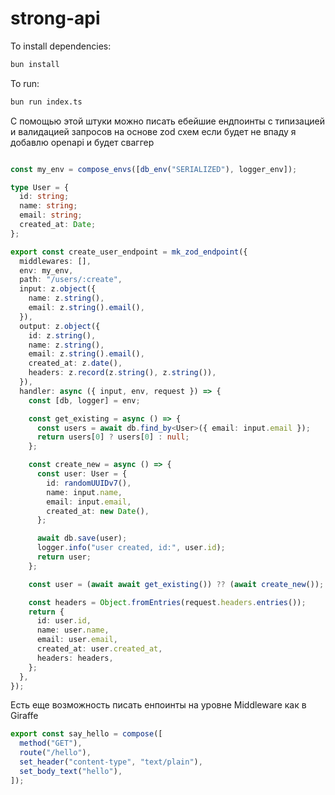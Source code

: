 # strong-api

To install dependencies:

```bash
bun install
```

To run:

```bash
bun run index.ts
```

С помощью этой штуки можно писать ебейшие ендпоинты с типизацией и валидацией запросов на основе zod схем
если будет не впаду я добавлю openapi и будет сваггер

```ts

const my_env = compose_envs([db_env("SERIALIZED"), logger_env]);

type User = {
  id: string;
  name: string;
  email: string;
  created_at: Date;
};

export const create_user_endpoint = mk_zod_endpoint({
  middlewares: [],
  env: my_env,
  path: "/users/:create",
  input: z.object({
    name: z.string(),
    email: z.string().email(),
  }),
  output: z.object({
    id: z.string(),
    name: z.string(),
    email: z.string().email(),
    created_at: z.date(),
    headers: z.record(z.string(), z.string()),
  }),
  handler: async ({ input, env, request }) => {
    const [db, logger] = env;

    const get_existing = async () => {
      const users = await db.find_by<User>({ email: input.email });
      return users[0] ? users[0] : null;
    };

    const create_new = async () => {
      const user: User = {
        id: randomUUIDv7(),
        name: input.name,
        email: input.email,
        created_at: new Date(),
      };

      await db.save(user);
      logger.info("user created, id:", user.id);
      return user;
    };

    const user = (await await get_existing()) ?? (await create_new());

    const headers = Object.fromEntries(request.headers.entries());
    return {
      id: user.id,
      name: user.name,
      email: user.email,
      created_at: user.created_at,
      headers: headers,
    };
  },
});
```
Есть еще возможность писать енпоинты на уровне Middleware как в Giraffe

```ts
export const say_hello = compose([
  method("GET"),
  route("/hello"),
  set_header("content-type", "text/plain"),
  set_body_text("hello"),
]);
```
